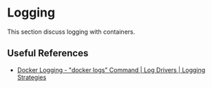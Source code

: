 # Logging

This section discuss logging with containers.

## Useful References

* [Docker Logging - "docker logs" Command | Log Drivers | Logging Strategies](https://www.youtube.com/watch?v=Zlj39xXPu2k)